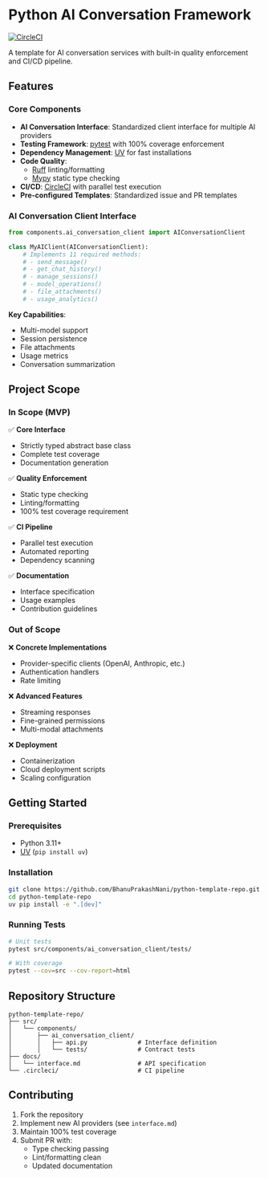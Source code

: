 
# Python AI Conversation Framework

[![CircleCI](https://dl.circleci.com/status-badge/img/gh/BhanuPrakashNani/python-template-repo/tree/main.svg?style=svg)](https://dl.circleci.com/status-badge/redirect/gh/BhanuPrakashNani/python-template-repo/tree/main)

A template for AI conversation services with built-in quality enforcement and CI/CD pipeline.

## Features

### Core Components
- **AI Conversation Interface**: Standardized client interface for multiple AI providers
- **Testing Framework**: [pytest](https://docs.pytest.org/) with 100% coverage enforcement
- **Dependency Management**: [UV](https://github.com/astral-sh/uv) for fast installations
- **Code Quality**: 
  - [Ruff](https://beta.ruff.rs/docs/) linting/formatting
  - [Mypy](https://mypy-lang.org/) static type checking
- **CI/CD**: [CircleCI](https://circleci.com/) with parallel test execution
- **Pre-configured Templates**: Standardized issue and PR templates

### AI Conversation Client Interface
```python
from components.ai_conversation_client import AIConversationClient

class MyAIClient(AIConversationClient):
    # Implements 11 required methods:
    # - send_message() 
    # - get_chat_history()
    # - manage_sessions()
    # - model_operations()
    # - file_attachments()
    # - usage_analytics()
```

**Key Capabilities**:
- Multi-model support
- Session persistence
- File attachments
- Usage metrics
- Conversation summarization

## Project Scope

### In Scope (MVP)
✅ **Core Interface**  
- Strictly typed abstract base class
- Complete test coverage
- Documentation generation

✅ **Quality Enforcement**  
- Static type checking
- Linting/formatting
- 100% test coverage requirement

✅ **CI Pipeline**  
- Parallel test execution
- Automated reporting
- Dependency scanning

✅ **Documentation**  
- Interface specification
- Usage examples
- Contribution guidelines

### Out of Scope
❌ **Concrete Implementations**  
- Provider-specific clients (OpenAI, Anthropic, etc.)
- Authentication handlers
- Rate limiting

❌ **Advanced Features**  
- Streaming responses
- Fine-grained permissions
- Multi-modal attachments

❌ **Deployment**  
- Containerization
- Cloud deployment scripts
- Scaling configuration

## Getting Started

### Prerequisites
- Python 3.11+
- [UV](https://github.com/astral-sh/uv) (`pip install uv`)

### Installation
```bash
git clone https://github.com/BhanuPrakashNani/python-template-repo.git
cd python-template-repo
uv pip install -e ".[dev]"
```

### Running Tests
```bash
# Unit tests
pytest src/components/ai_conversation_client/tests/

# With coverage
pytest --cov=src --cov-report=html
```

## Repository Structure
```
python-template-repo/
├── src/
│   └── components/
│       ├── ai_conversation_client/
│       │   ├── api.py              # Interface definition
│       │   └── tests/              # Contract tests
├── docs/
│   └── interface.md                # API specification
└── .circleci/                      # CI pipeline
```

## Contributing

1. Fork the repository
2. Implement new AI providers (see `interface.md`)
3. Maintain 100% test coverage
4. Submit PR with:
   - Type checking passing
   - Lint/formatting clean
   - Updated documentation
